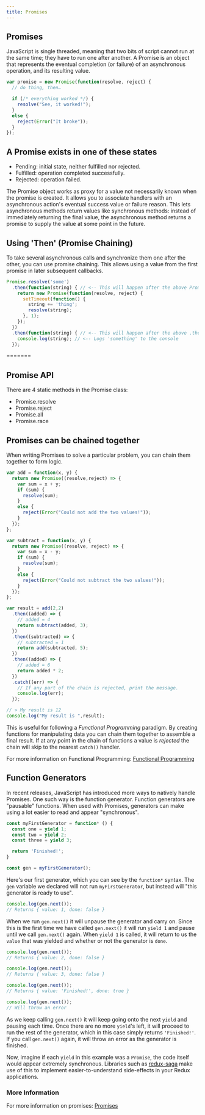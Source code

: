 ```yaml
---
title: Promises
---
```

## Promises
JavaScript is single threaded, meaning that two bits of script cannot run at the same time; they have to run one after another. A Promise is an object that represents the eventual completion (or failure) of an asynchronous operation, and its resulting value.

```javascript
var promise = new Promise(function(resolve, reject) {
  // do thing, then…

  if (/* everything worked */) {
    resolve("See, it worked!");
  }
  else {
    reject(Error("It broke"));
  }
});
```

## A Promise exists in one of these states

  - Pending: initial state, neither fulfilled nor rejected.
  - Fulfilled: operation completed successfully.
  - Rejected: operation failed.

The Promise object works as proxy for a value not necessarily known when the promise is created. It allows you to associate handlers with an asynchronous action's eventual success value or failure reason. This lets asynchronous methods return values like synchronous methods: instead of immediately returning the final value, the asynchronous method returns a promise to supply the value at some point in the future.

## Using 'Then' (Promise Chaining)

To take several asynchronous calls and synchronize them one after the other, you can use promise chaining. This allows using a value from the first promise in later subsequent callbacks.
```javascript
Promise.resolve('some')
  .then(function(string) { // <-- This will happen after the above Promise resolves (returning the value 'some')
    return new Promise(function(resolve, reject) {
      setTimeout(function() {
        string += 'thing';
        resolve(string);
      }, 1);
    });
  })
  .then(function(string) { // <-- This will happen after the above .then's new Promise resolves
    console.log(string); // <-- Logs 'something' to the console
  });
```

=======

## Promise API

There are 4 static methods in the Promise class:

  - Promise.resolve
  - Promise.reject
  - Promise.all
  - Promise.race

## Promises can be chained together

When writing Promises to solve a particular problem, you can chain them together to form logic.

```javascript
var add = function(x, y) {
  return new Promise((resolve,reject) => {
    var sum = x + y;
    if (sum) {
      resolve(sum);
    }
    else {
      reject(Error("Could not add the two values!"));
    }
  });
};

var subtract = function(x, y) {
  return new Promise((resolve, reject) => {
    var sum = x - y;
    if (sum) {
      resolve(sum);
    }
    else {
      reject(Error("Could not subtract the two values!"));
    }
  });
};

var result = add(2,2)
  .then((added) => {
    // added = 4
    return subtract(added, 3);
  })
  .then((subtracted) => {
    // subtracted = 1
    return add(subtracted, 5);
  })
  .then((added) => {
    // added = 6
    return added * 2;    
  })
  .catch((err) => {
    // If any part of the chain is rejected, print the message.
    console.log(err);
  });

// > My result is 12
console.log("My result is ",result);

```

This is useful for following a *Functional Programming* paradigm. By creating
functions for manipulating data you can chain them together to assemble a final
result. If at any point in the chain of functions a value is *rejected* the chain
will skip to the nearest `catch()` handler.

For more information on Functional Programming: <a href='https://en.wikipedia.org/wiki/Functional_programming' target='_blank' rel='nofollow'>Functional Programming</a>

## Function Generators

In recent releases, JavaScript has introduced more ways to natively handle Promises. One such way is the function generator. Function generators are "pausable" functions. When used with Promises, generators can make using a lot easier to read and appear "synchronous".

```javascript
const myFirstGenerator = function* () {
  const one = yield 1;
  const two = yield 2;
  const three = yield 3;

  return 'Finished!';
}

const gen = myFirstGenerator();
```

Here's our first generator, which you can see by the `function*` syntax. The `gen` variable we declared will not run `myFirstGenerator`, but instead will "this generator is ready to use".

```javascript
console.log(gen.next());
// Returns { value: 1, done: false }
```

When we run `gen.next()` it will unpause the generator and carry on. Since this is the first time we have called `gen.next()` it will run `yield 1` and pause until we call `gen.next()` again. When `yield 1` is called, it will return to us the `value` that was yielded and whether or not the generator is `done`.

```javascript
console.log(gen.next());
// Returns { value: 2, done: false }

console.log(gen.next());
// Returns { value: 3, done: false }

console.log(gen.next());
// Returns { value: 'Finished!', done: true }

console.log(gen.next());
// Will throw an error
```
As we keep calling `gen.next()` it will keep going onto the next `yield` and pausing each time. Once there are no more `yield`'s left, it will proceed to run the rest of the generator, which in this case simply returns `'Finished!'`. If you call `gen.next()` again, it will throw an error as the generator is finished.

Now, imagine if each `yield` in this example was a `Promise`, the code itself would appear extremely synchronous. Libraries such as <a href='https://github.com/redux-saga/redux-saga' target='_blank' rel='nofollow'>redux-saga</a> make use of this to implement easier-to-understand side-effects in your Redux applications.

### More Information
For more information on promises: <a href='https://developer.mozilla.org/en-US/docs/Web/JavaScript/Reference/Global_Objects/Promise' target='_blank' rel='nofollow'>Promises</a>